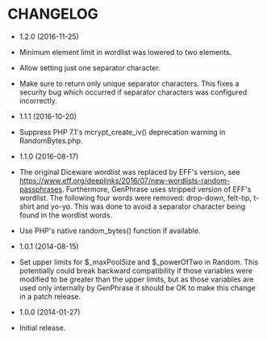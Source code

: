 CHANGELOG
=========

* 1.2.0 (2016-11-25)

 * Minimum element limit in wordlist was lowered to two elements.
 * Allow setting just one separator character.
 * Make sure to return only unique separator characters. This fixes a security bug which occurred if separator characters was configured incorrectly.

* 1.1.1 (2016-10-20)

 * Suppress PHP 7.1's mcrypt_create_iv() deprecation warning in RandomBytes.php.

* 1.1.0 (2016-08-17)

 * The original Diceware wordlist was replaced by EFF's version, see https://www.eff.org/deeplinks/2016/07/new-wordlists-random-passphrases. Furthermore, GenPhrase uses stripped version of EFF's wordlist. The following four words were removed: drop-down, felt-tip, t-shirt and yo-yo. This was done to avoid a separator character being found in the wordlist words.
 * Use PHP's native random_bytes() function if available.

* 1.0.1 (2014-08-15)

 * Set upper limits for $_maxPoolSize and $_powerOfTwo in Random. This potentially could break backward compatibility if those variables were modified to be greater than the upper limits, but as those variables are used only internally by GenPhrase it should be OK to make this change in a patch release.

* 1.0.0 (2014-01-27)

 * Initial release.